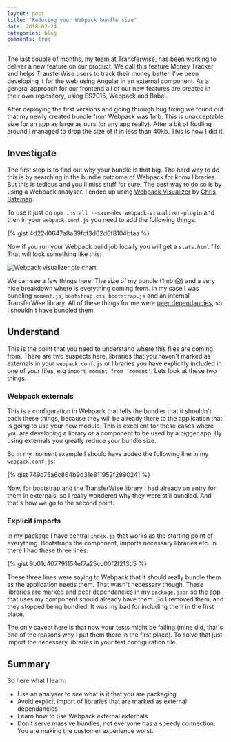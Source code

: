 ```yaml
---
layout: post
title: "Reducing your Webpack bundle size"
date: 2018-02-24
categories: blog
comments: true
---
```

The last couple of months, [my team at Transferwise](https://transferwise.com/jobs/), has been working to deliver a new feature on our product. We call this feature Money Tracker and helps TransferWise users to track their money better. I've been developing it for the web using Angular in an external component. As a general approach for our frontend all of our new features are created in their own repository, using ES2015, Webpack and Babel.

After deploying the first versions and going through bug fixing we found out that my newly created bundle from Webpack was 1mb. This is unacceptable size for an app as large as ours (or any app really). After a bit of fiddling around I managed to drop the size of it in less than 40kb. This is how I did it.

## Investigate
The first step is to find out why your bundle is that big. The hard way to do this is by searching in the bundle outcome of Webpack for know libraries. But this is tedious and you'll miss stuff for sure. The best way to do so is by using a Webpack analyser. I ended up using [Webpack Visualizer](https://github.com/chrisbateman/webpack-visualizer) by [Chris Bateman](https://twitter.com/batemanchris).

To use it just do `npm install --save-dev webpack-visualizer-plugin` and then in your `webpack.conf.js` you need to add the following things:

{% gist 4d22d0647a8a39fcf3d62d6f8104bfaa %}

Now if you run your Webpack build job locally you will get a `stats.html` file. That will look something like this:

![Webpack visualizer pie chart]({{site.url}}/assets/webpack-visualizer.jpg)

We can see a few things here. The size of my bundle (1mb 😱) and a very nice breakdown where is everything coming from. In my case I was bundling `moment.js`, `bootstrap.css`,  `bootstrap.js` and an internal TransferWise library. All of these things for me were [peer dependancies](https://stackoverflow.com/questions/18875674/whats-the-difference-between-dependencies-devdependencies-and-peerdependencies), so I shouldn't have bundled them.

## Understand
This is the point that you need to understand where this files are coming from. There are two suspects here, libraries that you haven't marked as externals in your `webpack.conf.js` or libraries you have explicitly included in one of your files, e.g `import moment from 'moment'`. Lets look at these two things.

### Webpack externals
This is a configuration in Webpack that tells the bundler that it shouldn't pack these things, because they will be already there to the application that is going to use your new module. This is excellent for these cases where you are developing a library or a component to be used by a bigger app. By using externals you greatly reduce your bundle size.

So in my moment example I should have added the following line in my `webpack.conf.js`:

{% gist 749c75a6c864b9d31e811952f2990241 %}

Now, for bootstrap and the TransferWise library I had already an entry for them in externals, so I really wondered why they were still bundled. And that's how we go to the second point.

### Explicit imports
In my package I have central `index.js` that works as the starting point of everything. Bootstraps the component, imports necessary libraries etc. In there I had these three lines:

{% gist 9b01c407791154ef7a25cc00f2f213d5 %}

These three lines were saying to Webpack that it should really bundle them as the application needs them. That wasn't necessary though. These libraries are marked and peer dependancies in my `package.json` so the app that uses my component should already have them. So I removed them, and they stopped being bundled. It was my bad for including them in the first place.

The only caveat here is that now your tests might be failing (mine did, that's one of the reasons why I put them there in the first place). To solve that just import the necessary libraries in your test configuration file.

## Summary
So here what I learn:

* Use an analyser to see what is it that you are packaging
* Avoid explicit  import of libraries that are marked as external dependancies
* Learn how to use Webpack external externals
* Don't serve massive bundles, not everyone has a speedy connection. You are making the customer experience worst.